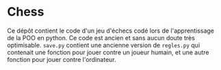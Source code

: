 # Chess
Ce dépôt contient le code d'un jeu d'échecs codé lors de l'apprentissage de
la POO en python. Ce code est ancien et sans aucun doute très optimisable.
`save.py` contient une ancienne version de `regles.py` qui contenait une fonction
pour jouer contre un joueur humain, et une autre fonction pour jouer contre l'ordinateur.